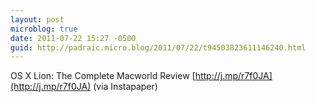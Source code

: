 ```yaml
---
layout: post
microblog: true
date: 2011-07-22 15:27 -0500
guid: http://padraic.micro.blog/2011/07/22/t94503823611146240.html
---
```

OS X Lion: The Complete Macworld Review [http://j.mp/r7f0JA](http://j.mp/r7f0JA) (via Instapaper)
